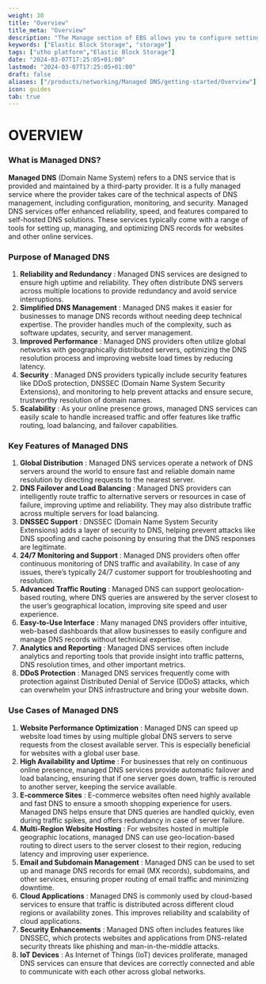 ```yaml
---
weight: 30
title: "Overview"
title_meta: "Overview"
description: "The Manage section of EBS allows you to configure settings, resize volumes, attach or detach them from instances, and destroy volumes when no longer needed."
keywords: ["Elastic Block Storage", "storage"]
tags: ["utho platform","Elastic Block Storage"]
date: "2024-03-07T17:25:05+01:00"
lastmod: "2024-03-07T17:25:05+01:00"
draft: false 
aliases: ["/products/networking/Managed DNS/getting-started/Overview"]
icon: guides
tab: true
---
```

# OVERVIEW

### What is Managed DNS?

**Managed DNS** (Domain Name System) refers to a DNS service that is provided and maintained by a third-party provider. It is a fully managed service where the provider takes care of the technical aspects of DNS management, including configuration, monitoring, and security. Managed DNS services offer enhanced reliability, speed, and features compared to self-hosted DNS solutions. These services typically come with a range of tools for setting up, managing, and optimizing DNS records for websites and other online services.

### Purpose of Managed DNS

1. **Reliability and Redundancy** : Managed DNS services are designed to ensure high uptime and reliability. They often distribute DNS servers across multiple locations to provide redundancy and avoid service interruptions.
2. **Simplified DNS Management** : Managed DNS makes it easier for businesses to manage DNS records without needing deep technical expertise. The provider handles much of the complexity, such as software updates, security, and server management.
3. **Improved Performance** : Managed DNS providers often utilize global networks with geographically distributed servers, optimizing the DNS resolution process and improving website load times by reducing latency.
4. **Security** : Managed DNS providers typically include security features like DDoS protection, DNSSEC (Domain Name System Security Extensions), and monitoring to help prevent attacks and ensure secure, trustworthy resolution of domain names.
5. **Scalability** : As your online presence grows, managed DNS services can easily scale to handle increased traffic and offer features like traffic routing, load balancing, and failover capabilities.

### Key Features of Managed DNS

1. **Global Distribution** : Managed DNS services operate a network of DNS servers around the world to ensure fast and reliable domain name resolution by directing requests to the nearest server.
2. **DNS Failover and Load Balancing** : Managed DNS providers can intelligently route traffic to alternative servers or resources in case of failure, improving uptime and reliability. They may also distribute traffic across multiple servers for load balancing.
3. **DNSSEC Support** : DNSSEC (Domain Name System Security Extensions) adds a layer of security to DNS, helping prevent attacks like DNS spoofing and cache poisoning by ensuring that the DNS responses are legitimate.
4. **24/7 Monitoring and Support** : Managed DNS providers often offer continuous monitoring of DNS traffic and availability. In case of any issues, there’s typically 24/7 customer support for troubleshooting and resolution.
5. **Advanced Traffic Routing** : Managed DNS can support geolocation-based routing, where DNS queries are answered by the server closest to the user’s geographical location, improving site speed and user experience.
6. **Easy-to-Use Interface** : Many managed DNS providers offer intuitive, web-based dashboards that allow businesses to easily configure and manage DNS records without technical expertise.
7. **Analytics and Reporting** : Managed DNS services often include analytics and reporting tools that provide insight into traffic patterns, DNS resolution times, and other important metrics.
8. **DDoS Protection** : Managed DNS services frequently come with protection against Distributed Denial of Service (DDoS) attacks, which can overwhelm your DNS infrastructure and bring your website down.

### Use Cases of Managed DNS

1. **Website Performance Optimization** : Managed DNS can speed up website load times by using multiple global DNS servers to serve requests from the closest available server. This is especially beneficial for websites with a global user base.
2. **High Availability and Uptime** : For businesses that rely on continuous online presence, managed DNS services provide automatic failover and load balancing, ensuring that if one server goes down, traffic is rerouted to another server, keeping the service available.
3. **E-commerce Sites** : E-commerce websites often need highly available and fast DNS to ensure a smooth shopping experience for users. Managed DNS helps ensure that DNS queries are handled quickly, even during traffic spikes, and offers redundancy in case of server failure.
4. **Multi-Region Website Hosting** : For websites hosted in multiple geographic locations, managed DNS can use geo-location-based routing to direct users to the server closest to their region, reducing latency and improving user experience.
5. **Email and Subdomain Management** : Managed DNS can be used to set up and manage DNS records for email (MX records), subdomains, and other services, ensuring proper routing of email traffic and minimizing downtime.
6. **Cloud Applications** : Managed DNS is commonly used by cloud-based services to ensure that traffic is distributed across different cloud regions or availability zones. This improves reliability and scalability of cloud applications.
7. **Security Enhancements** : Managed DNS often includes features like DNSSEC, which protects websites and applications from DNS-related security threats like phishing and man-in-the-middle attacks.
8. **IoT Devices** : As Internet of Things (IoT) devices proliferate, managed DNS services can ensure that devices are correctly connected and able to communicate with each other across global networks.
